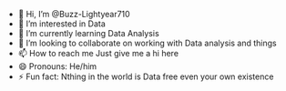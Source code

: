 - 👋 Hi, I’m @Buzz-Lightyear710
- 👀 I’m interested in Data
- 🌱 I’m currently learning Data Analysis
- 💞️ I’m looking to collaborate on working with Data analysis and things
- 📫 How to reach me Just give me a hi here
- 😄 Pronouns: He/him
- ⚡ Fun fact: Nthing in the world is Data free even your own existence

<!---
Buzz-Lightyear710/Buzz-Lightyear710 is a ✨ special ✨ repository because its `README.md` (this file) appears on your GitHub profile.
You can click the Preview link to take a look at your changes.
--->
